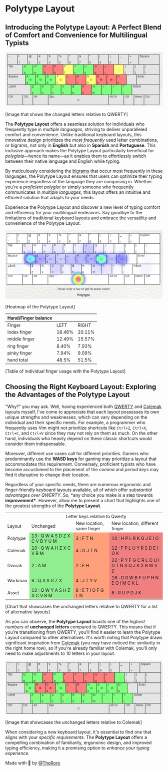 # Polytype Layout

## Introducing the Polytype Layout: A Perfect Blend of Comfort and Convenience for Multilingual Typists

![Polytype - Letters Changed](https://raw.githubusercontent.com/TheRoro/Polytype-Layout/main/images/polytype_letters_changed_qwerty.png "Polytype - Letters Changed")

[Image that shows the changed letters relative to QWERTY]

The **Polytype Layout** offers a seamless solution for individuals who frequently type in _multiple languages_, striving to deliver unparalleled comfort and convenience. Unlike traditional keyboard layouts, this innovative design prioritizes the _most frequently_ used letter combinations, or bigrams, not only in **English** but also in **Spanish** and **Portuguese**. This inclusive approach makes the Polytype Layout particularly beneficial for _polyglots_—hence its name—as it enables them to effortlessly switch between their native language and English while typing.

By meticulously considering the [bigrams](https://en.wikipedia.org/wiki/Bigram) that occur most frequently in these languages, the Polytype Layout ensures that users can optimize their typing experience regardless of the language they are composing in. Whether you're a _proficient polyglot_ or simply someone who frequently communicates in _multiple languages_, this layout offers an intuitive and efficient solution that adapts to your needs.

Experience the Polytype Layout and discover a new level of typing comfort and efficiency for your multilingual endeavors. Say goodbye to the limitations of traditional keyboard layouts and embrace the versatility and convenience of the Polytype Layout.

![Polytype - Heatmap.png](https://raw.githubusercontent.com/TheRoro/Polytype-Layout/main/images/polytype_heatmap.png "Polytype - Heatmap")

[Heatmap of the Polytype Layout]

| Hand/Finger balance |        |        |
| ------------------- | ------ | ------ |
| Finger              | LEFT   | RIGHT  |
| index finger        | 18.46% | 20.11% |
| middle finger       | 12.49% | 15.57% |
| ring finger         | 8.40%  | 7.93%  |
| pinky finger        | 7.94%  | 9.09%  |
| hand total          | 48.5%  | 51.5%  |

[Table of individual finger usage with the Polytype Layout]

## Choosing the Right Keyboard Layout: Exploring the Advantages of the Polytype Layout

"Why?" you may ask. Well, having experienced both [QWERTY](https://en.wikipedia.org/wiki/QWERTY) and [Colemak](https://en.wikipedia.org/wiki/Colemak) layouts myself, I've come to appreciate that each layout possesses its own unique strengths and weaknesses, which can vary depending on the individual and their specific needs. For example, a programmer who frequently uses Vim might not prioritize shortcuts like `Ctrl+Z`, `Ctrl+X`, `Ctrl+C`, and `Ctrl+V` since they may not rely on them as much. On the other hand, individuals who heavily depend on these classic shortcuts would consider them indispensable.

Moreover, different use cases call for different priorities. Gamers who predominantly use the **WASD keys** for gaming may prioritize a layout that accommodates this requirement. Conversely, proficient typists who have become accustomed to the placement of the _comma_ and _period keys_ may find it disruptive to change their location.

Regardless of your specific needs, there are numerous ergonomic and finger-friendly keyboard layouts available, all of which offer _substantial advantages over QWERTY_. So, \*any choice you make is a step towards **improvement\***. However, allow me to present a chart that highlights one of the greatest strengths of the **Polytype Layout**.

<table cellpadding="4">
  <tbody><tr>
    <td></td>
    <td colspan="3" style="text-align:center">Letter keys relative to Qwerty</td>
  </tr>
  <tr>    
    <td>Layout</td>
    <td>Unchanged</td>
    <td>New location, same finger</td>
    <td>New location, different finger</td>
  </tr>
  <tr>
    <td>Polytype</td>
    <td style="background:lightgreen">13 :
      <span class="key keyg">Q</span>
      <span class="key keyg">W</span>
      <span class="key keyg">A</span>
      <span class="key keyg">S</span>
      <span class="key keyg">D</span>
      <span class="key keyg">Z</span>
      <span class="key keyg">X</span>
      <span class="key keyg">C</span>
      <span class="key keyg">V</span>
      <span class="key keyg">B</span>
      <span class="key keyg">Y</span>
      <span class="key keyg">U</span>
      <span class="key keyg">M</span>
    </td>
    <td style="background:lightsalmon">3 :
      <span class="key keyo">F</span>
      <span class="key keyo">T</span>
      <span class="key keyo">N</span>
    </td>
    <td style="background:lightcoral">10 :
      <span class="key keyr">H</span>
      <span class="key keyr">P</span>
      <span class="key keyr">L</span>
      <span class="key keyr">R</span>
      <span class="key keyr">K</span>
      <span class="key keyr">G</span>
      <span class="key keyr">J</span>
      <span class="key keyr">E</span>
      <span class="key keyr">I</span>
      <span class="key keyr">O</span>
    </td>    
  </tr>
  <tr>
    <td>Colemak</td>
    <td style="background:lightgreen">10 :
      <span class="key keyg">Q</span>
      <span class="key keyg">W</span>
      <span class="key keyg">A</span>
      <span class="key keyg">H</span>
      <span class="key keyg">Z</span>
      <span class="key keyg">X</span>
      <span class="key keyg">C</span>
      <span class="key keyg">V</span>
      <span class="key keyg">B</span>
      <span class="key keyg">M</span>
    </td>
    <td style="background:lightsalmon">4 :
      <span class="key keyo">G</span>
      <span class="key keyo">J</span>
      <span class="key keyo">T</span>
      <span class="key keyo">N</span>
    </td>
    <td style="background:lightcoral">12 :
      <span class="key keyr">F</span>
      <span class="key keyr">P</span>
      <span class="key keyr">L</span>
      <span class="key keyr">U</span>
      <span class="key keyr">Y</span>
      <span class="key keyr">R</span>
      <span class="key keyr">S</span>
      <span class="key keyr">D</span>
      <span class="key keyr">E</span>
      <span class="key keyr">I</span>
      <span class="key keyr">O</span>
      <span class="key keyr">K</span>
    </td>    
  </tr>
  </tr>
    <tr>
    <td>Dvorak</td>
    <td style="background:lightgreen">2 :
      <span class="key keyg">A</span>
      <span class="key keyg">M</span>
    </td>
    <td style="background:lightsalmon">2 :
      <span class="key keyo">E</span>
      <span class="key keyo">H</span>
    </td>
    <td style="background:lightcoral">22 :
      <span class="key keyr">P</span>
      <span class="key keyr">Y</span>
      <span class="key keyr">F</span>
      <span class="key keyr">G</span>
      <span class="key keyr">C</span>
      <span class="key keyr">R</span>
      <span class="key keyr">L</span>
      <span class="key keyr">O</span>
      <span class="key keyr">U</span>
      <span class="key keyr">I</span>
      <span class="key keyr">D</span>
      <span class="key keyr">T</span>
      <span class="key keyr">N</span>
      <span class="key keyr">S</span>
      <span class="key keyr">Q</span>
      <span class="key keyr">J</span>
      <span class="key keyr">K</span>
      <span class="key keyr">X</span>
      <span class="key keyr">B</span>
      <span class="key keyr">W</span>
      <span class="key keyr">V</span>
      <span class="key keyr">Z</span>
    </td>    
  </tr>
    </tr>
    <tr>
    <td>Workman</td>
    <td style="background:lightgreen">6 :
      <span class="key keyg">Q</span>
      <span class="key keyg">A</span>
      <span class="key keyg">S</span>
      <span class="key keyg">G</span>
      <span class="key keyg">Z</span>
      <span class="key keyg">X</span>
    </td>
    <td style="background:lightsalmon">4 :
      <span class="key keyo">J</span>
      <span class="key keyo">T</span>
      <span class="key keyo">Y</span>
      <span class="key keyo">V</span>
    </td>
    <td style="background:lightcoral">16 :
      <span class="key keyr">D</span>
      <span class="key keyr">R</span>
      <span class="key keyr">W</span>
      <span class="key keyr">B</span>
      <span class="key keyr">F</span>
      <span class="key keyr">U</span>
      <span class="key keyr">P</span>
      <span class="key keyr">H</span>
      <span class="key keyr">N</span>
      <span class="key keyr">E</span>
      <span class="key keyr">O</span>
      <span class="key keyr">I</span>
      <span class="key keyr">M</span>
      <span class="key keyr">C</span>
      <span class="key keyr">K</span>
      <span class="key keyr">L</span>
    </td>    
  </tr>
  <tr>
    <td>Asset</td>
    <td style="background:lightgreen">12 :
      <span class="key keyg">Q</span>
      <span class="key keyg">W</span>
      <span class="key keyg">Y</span>
      <span class="key keyg">A</span>
      <span class="key keyg">S</span>
      <span class="key keyg">H</span>
      <span class="key keyg">Z</span>
      <span class="key keyg">X</span>
      <span class="key keyg">C</span>
      <span class="key keyg">V</span>
      <span class="key keyg">B</span>
      <span class="key keyg">M</span>
    </td>
    <td style="background:lightsalmon">8 :
      <span class="key keyo">E</span>
      <span class="key keyo">T</span>
      <span class="key keyo">I</span>
      <span class="key keyo">O</span>
      <span class="key keyo">F</span>
      <span class="key keyo">G</span>
      <span class="key keyo">L</span>
      <span class="key keyo">N</span>
    </td>
    <td style="background:lightcoral">6 :
      <span class="key keyr">R</span>
      <span class="key keyr">U</span>
      <span class="key keyr">P</span>
      <span class="key keyr">D</span>
      <span class="key keyr">J</span>
      <span class="key keyr">K</span>
    </td>
</tbody>
</table>

[Chart that showcases the unchanged letters relative to QWERTY for a list of alternative layouts]

As you can observe, the **Polytype Layout** boasts one of the _highest numbers_ of **unchanged letters** compared to QWERTY. This means that if you're transitioning from QWERTY, you'll find it easier to learn the Polytype Layout compared to other alternatives. It's worth noting that Polytype draws significant inspiration from [Colemak](https://en.wikipedia.org/wiki/Colemak) (you may have noticed the similarity in the right home row), so if you're already familiar with Colemak, you'll only need to make adjustments to 10 letters in your layout.

![Polytype - Highlighted letters (Colemak).png](https://raw.githubusercontent.com/TheRoro/Polytype-Layout/main/images/polytype_letters_changed_colemak.png "Polytype - Highlighted letters (Colemak)")

[Image that showcases the unchanged letters relative to Colemak]

When considering a new keyboard layout, it's essential to find one that aligns with your _specific requirements_. The **Polytype Layout** offers a compelling combination of familiarity, ergonomic design, and improved typing efficiency, making it a promising option to _enhance your typing experience_.

Made with 🦔 by [@TheRoro](https://github.com/TheRoro)
